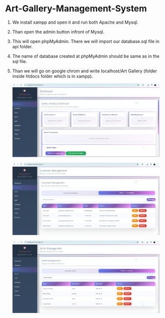 # Art-Gallery-Management-System

1. We install xampp and open it and run both Apache and Mysql.
2. Than open the admin button infront of Mysql.
3. This will open phpMyAdmin. There we will import our database.sql file in api folder.
4. The name of database created at phpMyAdmin should be same as in the sql file.
5. Than we will go on google chrom and write localhost/Art Gallery (folder inside htdocs folder which is in xampp).
   
   ![Alt text](art_gallery.png)

   ![Alt text](art_gallery1.png)

   ![Alt text](art_gallery2.png)


